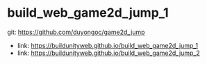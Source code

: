 # build_web_game2d_jump_1

git: https://github.com/duyongoc/game2d_jump
- link: https://buildunityweb.github.io/build_web_game2d_jump_1
- link: https://buildunityweb.github.io/build_web_game2d_jump_2
